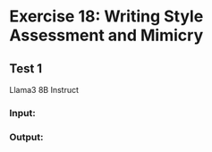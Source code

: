 # Exercise 18: Writing Style Assessment and Mimicry
## Test 1 
Llama3 8B Instruct

### Input: 


### Output:
